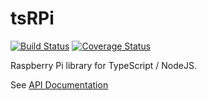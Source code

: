 # tsRPi

[![Build Status](https://travis-ci.com/cyrusbuilt/tsRPi.svg?branch=master)](https://travis-ci.com/cyrusbuilt/tsRPi)
[![Coverage Status](https://coveralls.io/repos/github/cyrusbuilt/tsRPi/badge.svg?branch=master)](https://coveralls.io/github/cyrusbuilt/tsRPi?branch=master)

Raspberry Pi library for TypeScript / NodeJS.

See [API Documentation](https://cyrusbuilt.github.io/tsRPi/doc/globals.html)